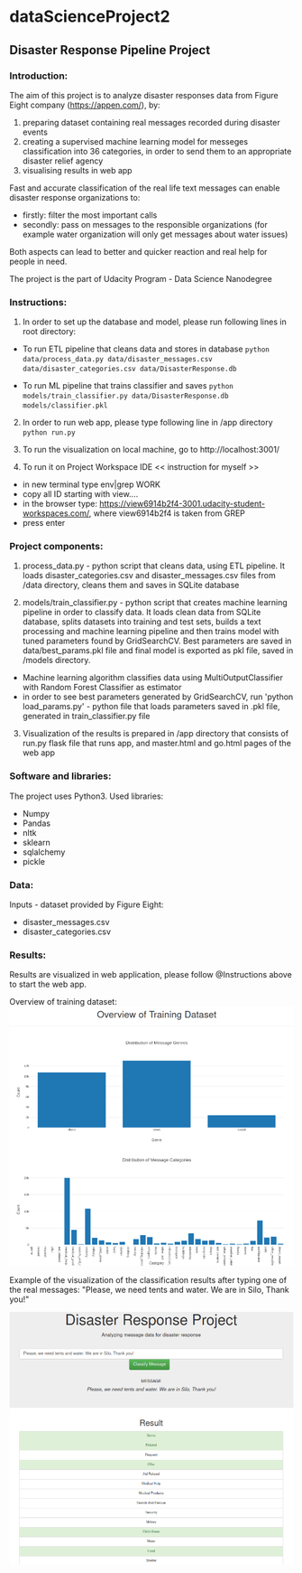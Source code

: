 # dataScienceProject2
## Disaster Response Pipeline Project

### Introduction:
The aim of this project is to analyze disaster responses data from Figure Eight company (https://appen.com/), by:
1) preparing dataset containing real messages recorded during disaster events
2) creating a supervised machine learning model for messeges classification into 36 categories, in order to send them to an appropriate disaster relief agency
3) visualising results in web app

Fast and accurate classification of the real life text messages can enable disaster response organizations to: 
- firstly: filter the most important calls
- secondly: pass on messages to the responsible organizations (for example water organization will only get messages about water issues)

Both aspects can lead to better and quicker reaction and real help for people in need.

The project is the part of Udacity Program - Data Science Nanodegree

### Instructions:
1. In order to set up the database and model, please run following lines in root directory:

- To run ETL pipeline that cleans data and stores in database
`python data/process_data.py data/disaster_messages.csv data/disaster_categories.csv data/DisasterResponse.db`

- To run ML pipeline that trains classifier and saves
`python models/train_classifier.py data/DisasterResponse.db models/classifier.pkl`

2. In order to run web app, please type following line in /app directory 
`python run.py`

3. To run the visualization on local machine, go to http://localhost:3001/

4. To run it on Project Workspace IDE << instruction for myself >>
- in new terminal type env|grep WORK
- copy all ID starting with view....
- in the browser type: https://view6914b2f4-3001.udacity-student-workspaces.com/, where view6914b2f4 is taken from GREP
- press enter
 
### Project components:
1. process_data.py - python script that cleans data, using ETL pipeline. It loads disaster_categories.csv and disaster_messages.csv files from /data directory, cleans them and saves in SQLite database
 
2. models/train_classifier.py - python script that creates machine learning pipeline in order to classify data. It loads clean data from SQLite database, splits datasets into training and test sets, builds a text processing and machine learning pipeline and then trains model with tuned parameters found by GridSearchCV. Best parameters are saved in data/best_params.pkl file and final model is exported as pkl file, saved in /models directory.
 - Machine learning algorithm classifies data using MultiOutputClassifier with Random Forest Classifier as estimator 
 - in order to see best parameters generated by GridSearchCV, run 'python load_params.py' - python file that loads parameters saved in .pkl file, generated in train_classifier.py file

3. Visualization of the results is prepared in /app directory that consists of run.py flask file that runs app, and master.html and go.html pages of the web app

### Software and libraries:
The project uses Python3.
Used libraries:
- Numpy
- Pandas
- nltk
- sklearn
- sqlalchemy
- pickle

### Data:
Inputs - dataset provided by Figure Eight:
- disaster_messages.csv
- disaster_categories.csv

### Results:
Results are visualized in web application, please follow @Instructions above to start the web app.


Overview of training dataset:
![Oveview_of_training_data.png](https://github.com/olghab/dataScienceProject2/blob/main/app/screenshots/Oveview_of_training_data.png)


Example of the visualization of the classification results after typing one of the real messages: 
"Please, we need tents and water. We are in Silo, Thank you!" 

![Classification_results.png](https://github.com/olghab/dataScienceProject2/blob/main/app/screenshots/Classification_results.png)


